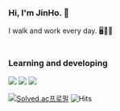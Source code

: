 
### Hi, I'm JinHo. 👋
I walk and work every day. 🖥🏃‍♂️
<br/><br/>



### Learning and developing
<p>
 <img src="https://img.shields.io/badge/Android-3DDC84?style=flat-square&logo=Android&logoColor=white"/>
 <img src="https://img.shields.io/badge/Kotlin-0095D5?style=flat-square&logo=Kotlin&logoColor=white"/> 
 <img src="https://img.shields.io/badge/-Java-344CB7?style=flat-plastic&logo=Java&logoColor=white"/>
</p>
<p>
 
 [![Solved.ac프로필](http://mazassumnida.wtf/api/mini/generate_badge?boj=akgk155)](https://solved.ac/akgk155) ![Hits](https://hits.seeyoufarm.com/api/count/incr/badge.svg?url=https://github.com/jeongjaino)
</p>
